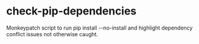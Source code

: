 check-pip-dependencies
======================

Monkeypatch script to run pip install --no-install and highlight dependency conflict issues not otherwise caught.
